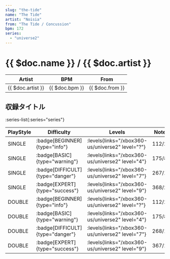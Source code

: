 ```yaml
---
slug: "the-tide"
name: "The Tide"
artist: "Noisia"
from: "The Tide / Concussion"
bpm: 172
series:
  - "universe2"
---
```


# {{ $doc.name }} / {{ $doc.artist }}

|Artist|BPM|From|
|------|---|----|
|{{ $doc.artist }}|{{ $doc.bpm }}|{{ $doc.from }}|

## 収録タイトル

:series-list{:series="series"}

|PlayStyle|Difficulty|Levels|Notes|Movie|
|---------|----------|------|-----|-----|
|SINGLE| :badge[BEGINNER]{type="info"}| :levels{links="/xbox360-us/universe2" level="?"}|112/2||
|SINGLE| :badge[BASIC]{type="warning"}| :levels{links="/xbox360-us/universe2" level="4"}|175/8||
|SINGLE| :badge[DIFFICULT]{type="danger"}| :levels{links="/xbox360-us/universe2" level="7"}|267/18||
|SINGLE| :badge[EXPERT]{type="success"}| :levels{links="/xbox360-us/universe2" level="9"}|368/23||
|DOUBLE| :badge[BEGINNER]{type="info"}| :levels{links="/xbox360-us/universe2" level="?"}|112/2||
|DOUBLE| :badge[BASIC]{type="warning"}| :levels{links="/xbox360-us/universe2" level="4"}|175/8||
|DOUBLE| :badge[DIFFICULT]{type="danger"}| :levels{links="/xbox360-us/universe2" level="7"}|268/14||
|DOUBLE| :badge[EXPERT]{type="success"}| :levels{links="/xbox360-us/universe2" level="9"}|367/17||

